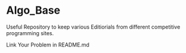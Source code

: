# Algo_Base

Useful Repository to keep various Editiorials from different competitive programming sites. 

Link Your Problem in README.md
